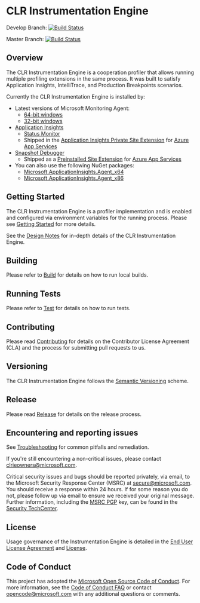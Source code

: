 ﻿# CLR Instrumentation Engine

Develop Branch: [![Build Status](https://devdiv.visualstudio.com/DevDiv/_apis/build/status/ClrInstrumentationEngine/GitHub/%5BGitHub%5D%20ClrInstrumentationEngine-develop-CI-QE)](https://devdiv.visualstudio.com/DevDiv/_build/latest?definitionId=10093)

Master Branch: [![Build Status](https://devdiv.visualstudio.com/DevDiv/_apis/build/status/ClrInstrumentationEngine/GitHub/%5BGitHub%5D%20ClrInstrumentationEngine-master-signed)](https://devdiv.visualstudio.com/DevDiv/_build/latest?definitionId=10055)

## Overview

The CLR Instrumentation Engine is a cooperation profiler that allows running multiple profiling extensions in the same process. It was built to satisfy Application Insights, IntelliTrace, and Production Breakpoints scenarios.

Currently the CLR Instrumentation Engine is installed by:

* Latest versions of Microsoft Monitoring Agent:
  - [64-bit windows](https://go.microsoft.com/fwlink/?LinkID=517476)
  - [32-bit windows](https://go.microsoft.com/fwlink/?LinkID=615592)
* [Application Insights](docs/scenarios/applicationinsights.md)
  - [Status Monitor](http://go.microsoft.com/fwlink/?linkid=506648&clcid=0x409)
  - Shipped in the [Application Insights Private Site Extension](https://www.nuget.org/packages/Microsoft.ApplicationInsights.AzureWebSites/) for [Azure App Services](docs/scenarios/azureappservice.md)
* [Snapshot Debugger](docs/scenarios/snapshotdebugger.md)
  - Shipped as a [Preinstalled Site Extension](https://github.com/projectkudu/kudu/wiki/Azure-Site-Extensions) for [Azure App Services](docs/scenarios/azureappservice.md)
* You can also use the following NuGet packages:
  - [Microsoft.ApplicationInsights.Agent_x64](http://www.nuget.org/packages/Microsoft.ApplicationInsights.Agent_x64)
  - [Microsoft.ApplicationInsights.Agent_x86](http://www.nuget.org/packages/Microsoft.ApplicationInsights.Agent_x86)

## Getting Started

The CLR Instrumentation Engine is a profiler implementation and is enabled and configured via environment variables for the running process. Please see [Getting Started](docs/getting_started.md) for more details.

See the [Design Notes](DESIGN-NOTES.md) for in-depth details of the CLR Instrumentation Engine.

## Building

Please refer to [Build](docs/build.md) for details on how to run local builds.

## Running Tests

Please refer to [Test](docs/test.md) for details on how to run tests.

## Contributing

Please read [Contributing](CONTRIBUTING.md) for details on the Contributor License Agreement (CLA) and the process for submitting pull requests to us.

## Versioning

The CLR Instrumentation Engine follows the [Semantic Versioning](https://semver.org/) scheme.

## Release

Please read [Release](docs/release.md) for details on the release process.

## Encountering and reporting issues

See [Troubleshooting](docs/troubleshooting.md) for common pitfalls and remediation.

If you're still encountering a non-critical issues, please contact clrieowners@microsoft.com.

Critical security issues and bugs should be reported privately, via email, to the Microsoft Security
Response Center (MSRC) at [secure@microsoft.com](mailto:secure@microsoft.com). You should
receive a response within 24 hours. If for some reason you do not, please follow up via
email to ensure we received your original message. Further information, including the
[MSRC PGP](https://technet.microsoft.com/en-us/security/dn606155) key, can be found in
the [Security TechCenter](https://technet.microsoft.com/en-us/security/default).

## License

Usage governance of the Instrumentation Engine is detailed in the [End User License Agreement](Instrumentation%20Engine%20SDK%20EULA.rtf) and [License](LICENSE).

## Code of Conduct

This project has adopted the [Microsoft Open Source Code of Conduct](https://opensource.microsoft.com/codeofconduct/). For more information, see the [Code of Conduct FAQ](https://opensource.microsoft.com/codeofconduct/faq/) or contact opencode@microsoft.com with any additional questions or comments.
